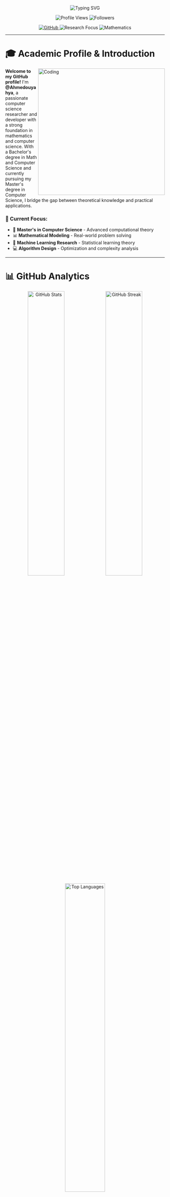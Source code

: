 <!-- Header Banner -->
<div align="center">
  <img src="https://readme-typing-svg.herokuapp.com?font=Fira+Code&weight=500&size=30&pause=1000&color=2F81F7&center=true&width=1000&lines=Hi+there%2C+I'm+Ahmed+Ouyahya!+%F0%9F%91%8B;Computer+Science+Researcher+%26+Developer;Mathematical+Modeling+%7C+Algorithm+Design;Bridging+Theory+%26+Practice" alt="Typing SVG" />
</div>

<!-- Visitor Counter -->
<p align="center">
  <img src="https://komarev.com/ghpvc/?username=Ahmedouyahya&style=for-the-badge&color=blue" alt="Profile Views" />
  <img src="https://img.shields.io/github/followers/Ahmedouyahya?style=for-the-badge&color=blue" alt="Followers" />
</p>

<!-- Social Links -->
<div align="center">
  <a href="https://github.com/Ahmedouyahya" target="_blank">
    <img src="https://img.shields.io/badge/GitHub-100000?style=for-the-badge&logo=github&logoColor=white" alt="GitHub" />
  </a>
  <img src="https://img.shields.io/badge/Research-Focus-2F81F7?style=for-the-badge&logo=atom&logoColor=white" alt="Research Focus" />
  <img src="https://img.shields.io/badge/Mathematics-Expert-FF6B6B?style=for-the-badge&logo=wolfram&logoColor=white" alt="Mathematics" />
</div>

---

# 🎓 Academic Profile & Introduction

<img align="right" alt="Coding" width="400" src="https://raw.githubusercontent.com/devSouvik/devSouvik/master/gif3.gif">

**Welcome to my GitHub profile!** I'm **@Ahmedouyahya**, a passionate computer science researcher and developer with a strong foundation in mathematics and computer science. With a Bachelor's degree in Math and Computer Science and currently pursuing my Master's degree in Computer Science, I bridge the gap between theoretical knowledge and practical applications.

### 🚀 Current Focus:
- 🔬 **Master's in Computer Science** - Advanced computational theory
- 📊 **Mathematical Modeling** - Real-world problem solving
- 🤖 **Machine Learning Research** - Statistical learning theory
- 💻 **Algorithm Design** - Optimization and complexity analysis

---

# 📊 GitHub Analytics

<div align="center">
  <img src="https://github-readme-stats.vercel.app/api?username=Ahmedouyahya&show_icons=true&theme=tokyonight&hide_border=true&count_private=true" alt="GitHub Stats" width="48%" />
  <img src="https://github-readme-streak-stats.herokuapp.com/?user=Ahmedouyahya&theme=tokyonight&hide_border=true" alt="GitHub Streak" width="48%" />
</div>

<div align="center">
  <img src="https://github-readme-stats.vercel.app/api/top-langs/?username=Ahmedouyahya&theme=tokyonight&hide_border=true&layout=compact&langs_count=8" alt="Top Languages" width="50%" />
</div>

<div align="center">
  <img src="https://github-profile-summary-cards.vercel.app/api/cards/profile-details?username=Ahmedouyahya&theme=tokyonight" alt="Activity Graph" width="100%" />
</div>

---

# 🎓 Academic Background

<img align="left" alt="Academic" width="300" src="https://media.giphy.com/media/L1R1tvI9svkIWwpVYr/giphy.gif">

## 📚 Education:
- 🎓 **Master's Student in Computer Science** 
  - Currently pursuing advanced studies in computational theory and applications
- 📖 **Bachelor's Degree in Mathematics and Computer Science**
  - Strong foundation in mathematical modeling, algorithms, and software development
- 🔬 **Research Focus**: Exploring the intersection of mathematical theory and computational solutions

## 🎯 Research Interests:
- **🧮 Algorithmic Complexity** - Analysis and optimization of computational algorithms
- **📈 Mathematical Modeling** - Applying mathematical principles to solve real-world problems  
- **🤖 Machine Learning** - Statistical learning theory and implementation
- **⚡ Computational Mathematics** - Numerical methods and mathematical software

<br clear="left"/>

---

# 💻 Technical Arsenal

<div align="center">

## 🚀 Programming Languages

![Python](https://img.shields.io/badge/Python-3776AB?style=for-the-badge&logo=python&logoColor=white)
![JavaScript](https://img.shields.io/badge/JavaScript-F7DF1E?style=for-the-badge&logo=javascript&logoColor=black)
![TypeScript](https://img.shields.io/badge/TypeScript-007ACC?style=for-the-badge&logo=typescript&logoColor=white)
![Java](https://img.shields.io/badge/Java-ED8B00?style=for-the-badge&logo=java&logoColor=white)
![C++](https://img.shields.io/badge/C%2B%2B-00599C?style=for-the-badge&logo=c%2B%2B&logoColor=white)
![R](https://img.shields.io/badge/R-276DC3?style=for-the-badge&logo=r&logoColor=white)
![MATLAB](https://img.shields.io/badge/MATLAB-0076A8?style=for-the-badge&logo=mathworks&logoColor=white)

## 🔬 Research & Analytics

![NumPy](https://img.shields.io/badge/NumPy-013243?style=for-the-badge&logo=numpy&logoColor=white)
![Pandas](https://img.shields.io/badge/Pandas-150458?style=for-the-badge&logo=pandas&logoColor=white)
![Matplotlib](https://img.shields.io/badge/Matplotlib-11557c?style=for-the-badge&logo=python&logoColor=white)
![SciPy](https://img.shields.io/badge/SciPy-8CAAE6?style=for-the-badge&logo=scipy&logoColor=white)
![Jupyter](https://img.shields.io/badge/Jupyter-F37626?style=for-the-badge&logo=jupyter&logoColor=white)

## 🤖 Machine Learning & AI

![TensorFlow](https://img.shields.io/badge/TensorFlow-FF6F00?style=for-the-badge&logo=tensorflow&logoColor=white)
![PyTorch](https://img.shields.io/badge/PyTorch-EE4C2C?style=for-the-badge&logo=pytorch&logoColor=white)
![Scikit-Learn](https://img.shields.io/badge/Scikit--Learn-F7931E?style=for-the-badge&logo=scikit-learn&logoColor=white)

## 🌐 Web Development

![React](https://img.shields.io/badge/React-20232A?style=for-the-badge&logo=react&logoColor=61DAFB)
![Vue.js](https://img.shields.io/badge/Vue.js-35495E?style=for-the-badge&logo=vue.js&logoColor=4FC08D)
![Angular](https://img.shields.io/badge/Angular-DD0031?style=for-the-badge&logo=angular&logoColor=white)
![Node.js](https://img.shields.io/badge/Node.js-43853D?style=for-the-badge&logo=node.js&logoColor=white)
![Django](https://img.shields.io/badge/Django-092E20?style=for-the-badge&logo=django&logoColor=white)

## 🗄️ Databases & Cloud

![MongoDB](https://img.shields.io/badge/MongoDB-4EA94B?style=for-the-badge&logo=mongodb&logoColor=white)
![PostgreSQL](https://img.shields.io/badge/PostgreSQL-316192?style=for-the-badge&logo=postgresql&logoColor=white)
![MySQL](https://img.shields.io/badge/MySQL-00000F?style=for-the-badge&logo=mysql&logoColor=white)
![AWS](https://img.shields.io/badge/Amazon_AWS-232F3E?style=for-the-badge&logo=amazon-aws&logoColor=white)
![Google Cloud](https://img.shields.io/badge/Google_Cloud-4285F4?style=for-the-badge&logo=google-cloud&logoColor=white)
![Docker](https://img.shields.io/badge/Docker-2496ED?style=for-the-badge&logo=docker&logoColor=white)

</div>

---

# 🎯 About Me

<div align="center">
  <img src="https://quotes-github-readme.vercel.app/api?type=horizontal&theme=tokyonight" alt="Random Quote" />
</div>

I'm a researcher and developer who believes in the power of mathematics to solve complex computational problems. My journey spans from theoretical mathematical concepts to practical software solutions. When I'm not deep in research or coding, you'll find me exploring cutting-edge academic papers, contributing to open-source projects, or working on interdisciplinary projects that combine mathematical rigor with innovative technology.

*🎲 Fun fact: I may be fashionably late sometimes, but my algorithms are always optimally timed! 😄*

---

# 🏆 Academic & Professional Achievements

<div align="center">
  <img src="https://github-profile-trophy.vercel.app/?username=Ahmedouyahya&theme=tokyonight&no-frame=true&margin-w=15&margin-h=15&column=4" alt="GitHub Trophies" />
</div>

### 🎖️ Accomplishments:
- 🎓 **Bachelor's Degree** in Mathematics and Computer Science
- 📚 **Current Master's Student** and active researcher in Computer Science  
- 🔬 Published research work and academic contributions
- 🌟 Built and deployed multiple full-stack applications with mathematical foundations
- 🤝 Active contributor to open-source communities and academic projects
- 💡 Bridge between theoretical mathematics and practical software development

---

# 💼 Research Collaboration & Academic Work

<img align="right" alt="Research" width="300" src="https://media.giphy.com/media/qgQUggAC3Pfv687qPC/giphy.gif">

### 🔬 I'm always open to:
- **Research Collaboration** on computational mathematics and algorithm design
- **Academic Projects** involving mathematical modeling and software solutions  
- **Open-source Contributions** to mathematical and scientific computing libraries
- **Technical Mentoring** for students in mathematics, computer science, and research methodology
- **Interdisciplinary Work** combining mathematics, computer science, and other fields

*💬 Feel free to reach out if you have an interesting research problem or academic collaboration in mind!*

<br clear="right"/>

---

# 🎯 Academic & GitHub Goals

<div align="center">
  <img src="https://github-readme-activity-graph.vercel.app/graph?username=Ahmedouyahya&bg_color=1a1b27&color=be90f2&line=638fda&point=35aea1&area=true&hide_border=true" alt="Contribution Graph" width="100%" />
</div>

### 🚀 Current Objectives:
- 📄 Publish high-quality research in computer science and mathematics
- 🌟 Contribute more to open-source mathematical and scientific computing projects
- 📝 Share knowledge through detailed documentation and academic writing
- 🔧 Build projects that showcase the intersection of mathematics and computer science
- 🌍 Connect with fellow researchers and developers worldwide
- 🌉 Bridge the gap between academic research and practical applications

---

# 📌 Research & Development Projects

<div align="center">
  <img src="https://img.shields.io/badge/Projects-Featured_Below-2F81F7?style=for-the-badge&logo=github&logoColor=white" alt="Projects" />
</div>

*🔍 Check out my pinned repositories below to see some of my favorite academic and development work!*

---

<div align="center">
  <img src="https://capsule-render.vercel.app/api?type=waving&color=gradient&height=100&section=footer" alt="Footer Wave" width="100%" />
  
  ### 💭 Research Philosophy
  
  *"The best way to learn mathematics is to do mathematics, and the best way to do mathematics is to solve problems."*  
  *- Inspired by George Pólya*
  
  ---
  
  **Thanks for visiting!** Don't forget to ⭐ repositories you find interesting, especially those bridging mathematics and computer science!
  
  <img src="https://img.shields.io/badge/Made_with-❤️_and_☕-red?style=for-the-badge" alt="Made with love" />
</div>
